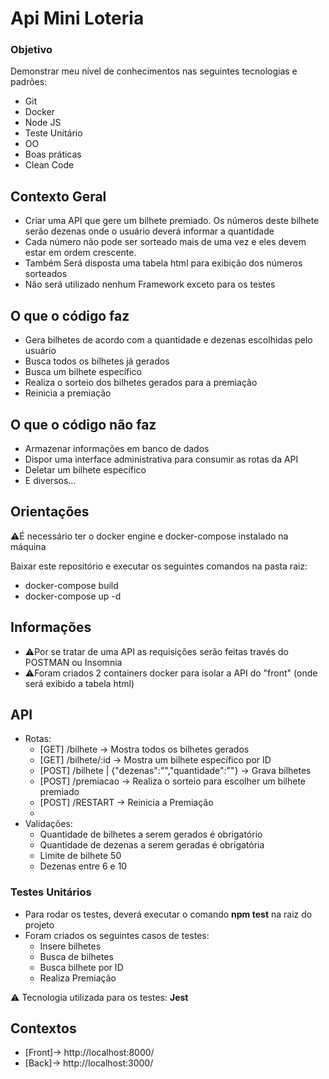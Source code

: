 # Api Mini Loteria

### Objetivo

Demonstrar meu nível de conhecimentos nas seguintes tecnologias e padrões:
* Git
* Docker
* Node JS
* Teste Unitário
* OO
* Boas práticas
* Clean Code

## Contexto Geral
* Criar uma API que gere um bilhete premiado. Os números deste bilhete serão dezenas onde o usuário deverá informar a quantidade
* Cada número não pode ser sorteado mais de uma vez e eles devem estar em ordem crescente.
* Também Será disposta uma tabela html para exibição dos números sorteados
* Não será utilizado nenhum Framework exceto para os testes


## O que o código faz
* Gera bilhetes de acordo com a quantidade e dezenas escolhidas pelo usuário 
* Busca todos os bilhetes já gerados
* Busca um bilhete específico
* Realiza o sorteio dos bilhetes gerados para a premiação
* Reinicia a premiação

## O que o código não faz
* Armazenar informações em banco de dados
* Dispor uma interface administrativa para consumir as rotas da API
* Deletar um bilhete específico
* E diversos...


## Orientações

⚠️É necessário ter o docker engine e docker-compose instalado na máquina

Baixar este repositório e executar os seguintes comandos na pasta raiz:

* docker-compose build
* docker-compose up -d

## Informações

* ⚠️Por se tratar de uma API as requisições serão feitas través do POSTMAN ou Insomnia
* ⚠️Foram criados 2 containers docker para isolar a API do "front" (onde será exibido a tabela html)

## API
- Rotas:
  * [GET] /bilhete -> Mostra todos os bilhetes gerados
  * [GET] /bilhete/:id -> Mostra um bilhete específico por ID
  * [POST] /bilhete | {"dezenas":"","quantidade":""} -> Grava bilhetes
  * [POST] /premiacao -> Realiza o sorteio para escolher um bilhete premiado
  * [POST] /RESTART -> Reinicia a Premiação
  * 
- Validações: 
  * Quantidade de bilhetes a serem gerados é obrigatório
  * Quantidade de dezenas a serem geradas é obrigatória
  * Limite de bilhete 50
  * Dezenas entre 6 e 10

### Testes Unitários
- Para rodar os testes, deverá executar o comando **npm test** na raiz do projeto
- Foram criados os seguintes casos de testes:
  * Insere bilhetes
  * Busca de bilhetes
  * Busca bilhete por ID
  * Realiza Premiação

⚠️ Tecnologia utilizada para os testes: **Jest**

## Contextos
* [Front]-> http://localhost:8000/
* [Back]-> http://localhost:3000/
